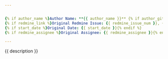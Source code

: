 ```yaml
---


{% if author_name %}Author Name: **{{ author_name }}** {% if author_github_username %}({{ author_github_username }}){% endif %}{% endif %}
{% if redmine_link %}Original Redmine Issue: {{ redmine_issue_num }}, {{redmine_link}}{% endif %}
{% if start_date %}Original Date: {{ start_date }}{% endif %}
{% if redmine_assignee %}Original Assignee: {{ redmine_assignee }}{% endif %}

---
```


{{ description }}



